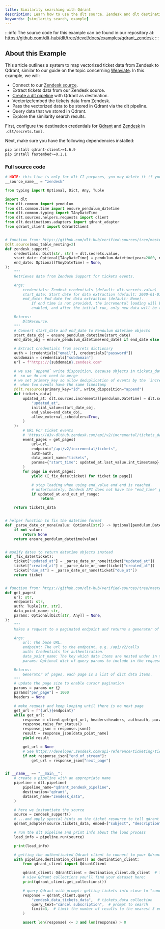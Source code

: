 ```yaml
---
title: Similarity searching with Qdrant
description: Learn how to use the dlt source, Zendesk and dlt destination, Qdrant to conduct a similarity search on your tickets data.
keywords: [similarity search, example]
---
```

:::info
The source code for this example can be found in our repository at: 
https://github.com/dlt-hub/dlt/tree/devel/docs/examples/qdrant_zendesk
:::
## About this Example
This article outlines a system to map vectorized ticket data from Zendesk to Qdrant, similar to our guide on the topic concerning [Weaviate](https://dlthub.com/docs/dlt-ecosystem/destinations/qdrant). In this example, we will:
- Connect to our [Zendesk source](https://dlthub.com/docs/dlt-ecosystem/verified-sources/zendesk).
- Extract tickets data from our Zendesk source.
- [Create a dlt pipeline](https://dlthub.com/docs/walkthroughs/create-a-pipeline) with Qdrant as destination.
- Vectorize/embed the tickets data from Zendesk.
- Pass the vectorized data to be stored in Qdrant via the dlt pipeline.
- Query data that we stored in Qdrant.
- Explore the similarity search results.

First, configure the destination credentials for [Qdrant](https://dlthub.com/docs/dlt-ecosystem/destinations/qdrant#setup-guide) and [Zendesk](https://dlthub.com/docs/walkthroughs/zendesk-weaviate#configuration) in `.dlt/secrets.toml`.

Next, make sure you have the following dependencies installed:

```sh
pip install qdrant-client>=1.6.9
pip install fastembed>=0.1.1
```
### Full source code
```py
# NOTE: this line is only for dlt CI purposes, you may delete it if you are using this example
__source_name__ = "zendesk"

from typing import Optional, Dict, Any, Tuple

import dlt
from dlt.common import pendulum
from dlt.common.time import ensure_pendulum_datetime
from dlt.common.typing import TAnyDateTime
from dlt.sources.helpers.requests import client
from dlt.destinations.adapters import qdrant_adapter
from qdrant_client import QdrantClient


# function from: https://github.com/dlt-hub/verified-sources/tree/master/sources/zendesk
@dlt.source(max_table_nesting=2)
def zendesk_support(
    credentials: Dict[str, str] = dlt.secrets.value,
    start_date: Optional[TAnyDateTime] = pendulum.datetime(year=2000, month=1, day=1),  # noqa: B008
    end_date: Optional[TAnyDateTime] = None,
):
    """
    Retrieves data from Zendesk Support for tickets events.

    Args:
        credentials: Zendesk credentials (default: dlt.secrets.value)
        start_date: Start date for data extraction (default: 2000-01-01)
        end_date: End date for data extraction (default: None).
            If end time is not provided, the incremental loading will be
            enabled, and after the initial run, only new data will be retrieved.

    Returns:
        DltResource.
    """
    # Convert start_date and end_date to Pendulum datetime objects
    start_date_obj = ensure_pendulum_datetime(start_date)
    end_date_obj = ensure_pendulum_datetime(end_date) if end_date else None

    # Extract credentials from secrets dictionary
    auth = (credentials["email"], credentials["password"])
    subdomain = credentials["subdomain"]
    url = f"https://{subdomain}.zendesk.com"

    # we use `append` write disposition, because objects in tickets_data endpoint are never updated
    #  so we do not need to merge
    # we set primary_key so allow deduplication of events by the `incremental` below in the rare case
    #  when two events have the same timestamp
    @dlt.resource(primary_key="id", write_disposition="append")
    def tickets_data(
        updated_at: dlt.sources.incremental[pendulum.DateTime] = dlt.sources.incremental(
            "updated_at",
            initial_value=start_date_obj,
            end_value=end_date_obj,
            allow_external_schedulers=True,
        )
    ):
        # URL For ticket events
        # 'https://d3v-dlthub.zendesk.com/api/v2/incremental/tickets_data.json?start_time=946684800'
        event_pages = get_pages(
            url=url,
            endpoint="/api/v2/incremental/tickets",
            auth=auth,
            data_point_name="tickets",
            params={"start_time": updated_at.last_value.int_timestamp},
        )
        for page in event_pages:
            yield ([_fix_date(ticket) for ticket in page])

            # stop loading when using end_value and end is reached.
            # unfortunately, Zendesk API does not have the "end_time" parameter, so we stop iterating ourselves
            if updated_at.end_out_of_range:
                return

    return tickets_data


# helper function to fix the datetime format
def _parse_date_or_none(value: Optional[str]) -> Optional[pendulum.DateTime]:
    if not value:
        return None
    return ensure_pendulum_datetime(value)


# modify dates to return datetime objects instead
def _fix_date(ticket):
    ticket["updated_at"] = _parse_date_or_none(ticket["updated_at"])
    ticket["created_at"] = _parse_date_or_none(ticket["created_at"])
    ticket["due_at"] = _parse_date_or_none(ticket["due_at"])
    return ticket


# function from: https://github.com/dlt-hub/verified-sources/tree/master/sources/zendesk
def get_pages(
    url: str,
    endpoint: str,
    auth: Tuple[str, str],
    data_point_name: str,
    params: Optional[Dict[str, Any]] = None,
):
    """
    Makes a request to a paginated endpoint and returns a generator of data items per page.

    Args:
        url: The base URL.
        endpoint: The url to the endpoint, e.g. /api/v2/calls
        auth: Credentials for authentication.
        data_point_name: The key which data items are nested under in the response object (e.g. calls)
        params: Optional dict of query params to include in the request.

    Returns:
        Generator of pages, each page is a list of dict data items.
    """
    # update the page size to enable cursor pagination
    params = params or {}
    params["per_page"] = 1000
    headers = None

    # make request and keep looping until there is no next page
    get_url = f"{url}{endpoint}"
    while get_url:
        response = client.get(get_url, headers=headers, auth=auth, params=params)
        response.raise_for_status()
        response_json = response.json()
        result = response_json[data_point_name]
        yield result

        get_url = None
        # See https://developer.zendesk.com/api-reference/ticketing/ticket-management/incremental_exports/#json-format
        if not response_json["end_of_stream"]:
            get_url = response_json["next_page"]


if __name__ == "__main__":
    # create a pipeline with an appropriate name
    pipeline = dlt.pipeline(
        pipeline_name="qdrant_zendesk_pipeline",
        destination="qdrant",
        dataset_name="zendesk_data",
    )

    # here we instantiate the source
    source = zendesk_support()
    # ...and apply special hints on the ticket resource to tell qdrant which fields to embed
    qdrant_adapter(source.tickets_data, embed=["subject", "description"])

    # run the dlt pipeline and print info about the load process
    load_info = pipeline.run(source)

    print(load_info)

    # getting the authenticated Qdrant client to connect to your Qdrant database
    with pipeline.destination_client() as destination_client:
        from qdrant_client import QdrantClient

        qdrant_client: QdrantClient = destination_client.db_client  # type: ignore
        # view Qdrant collections you'll find your dataset here:
        print(qdrant_client.get_collections())

        # query Qdrant with prompt: getting tickets info close to "cancellation"
        response = qdrant_client.query(
            "zendesk_data_tickets_data",  # tickets_data collection
            query_text="cancel subscription",  # prompt to search
            limit=3,  # limit the number of results to the nearest 3 embeddings
        )

        assert len(response) <= 3 and len(response) > 0
```